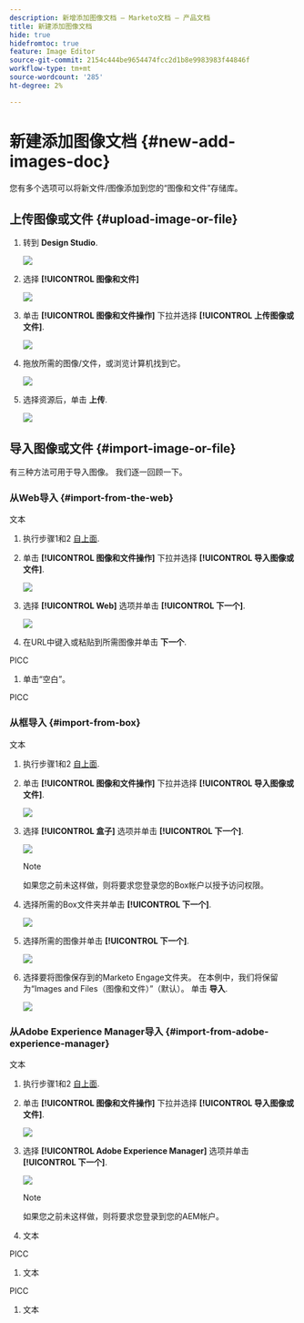 ```yaml
---
description: 新增添加图像文档 — Marketo文档 — 产品文档
title: 新建添加图像文档
hide: true
hidefromtoc: true
feature: Image Editor
source-git-commit: 2154c444be9654474fcc2d1b8e9983983f44846f
workflow-type: tm+mt
source-wordcount: '285'
ht-degree: 2%

---
```


# 新建添加图像文档 {#new-add-images-doc}

您有多个选项可以将新文件/图像添加到您的“图像和文件”存储库。

## 上传图像或文件 {#upload-image-or-file}

1. 转到 **Design Studio**.

   ![](assets/add-images-and-files-to-marketo-1.png)

1. 选择 **[!UICONTROL 图像和文件]**

   ![](assets/add-images-and-files-to-marketo-2.png)

1. 单击 **[!UICONTROL 图像和文件操作]** 下拉并选择 **[!UICONTROL 上传图像或文件]**.

   ![](assets/add-images-and-files-to-marketo-3.png)

1. 拖放所需的图像/文件，或浏览计算机找到它。

   ![](assets/add-images-and-files-to-marketo-4.png)

1. 选择资源后，单击 **上传**.

   ![](assets/add-images-and-files-to-marketo-5.png)

## 导入图像或文件 {#import-image-or-file}

有三种方法可用于导入图像。 我们逐一回顾一下。

### 从Web导入 {#import-from-the-web}

文本

1. 执行步骤1和2 [自上面](#upload-image-or-file).

1. 单击 **[!UICONTROL 图像和文件操作]** 下拉并选择 **[!UICONTROL 导入图像或文件]**.

   ![](assets/add-images-and-files-to-marketo-6.png)

1. 选择 **[!UICONTROL Web]** 选项并单击 **[!UICONTROL 下一个]**.

   ![](assets/add-images-and-files-to-marketo-7.png)

1. 在URL中键入或粘贴到所需图像并单击 **下一个**.

PICC

1. 单击“空白”。

PICC

### 从框导入 {#import-from-box}

文本

1. 执行步骤1和2 [自上面](#upload-image-or-file).

1. 单击 **[!UICONTROL 图像和文件操作]** 下拉并选择 **[!UICONTROL 导入图像或文件]**.

   ![](assets/add-images-and-files-to-marketo-10.png)

1. 选择 **[!UICONTROL 盒子]** 选项并单击 **[!UICONTROL 下一个]**.

   ![](assets/add-images-and-files-to-marketo-11.png)

   >[!NOTE]
   >
   >如果您之前未这样做，则将要求您登录您的Box帐户以授予访问权限。

1. 选择所需的Box文件夹并单击 **[!UICONTROL 下一个]**.

   ![](assets/add-images-and-files-to-marketo-12.png)

1. 选择所需的图像并单击 **[!UICONTROL 下一个]**.

   ![](assets/add-images-and-files-to-marketo-13.png)

1. 选择要将图像保存到的Marketo Engage文件夹。 在本例中，我们将保留为“Images and Files（图像和文件）”（默认）。 单击 **导入**.

   ![](assets/add-images-and-files-to-marketo-14.png)

### 从Adobe Experience Manager导入 {#import-from-adobe-experience-manager}

文本

1. 执行步骤1和2 [自上面](#upload-image-or-file).

1. 单击 **[!UICONTROL 图像和文件操作]** 下拉并选择 **[!UICONTROL 导入图像或文件]**.

   ![](assets/add-images-and-files-to-marketo-15.png)

1. 选择 **[!UICONTROL Adobe Experience Manager]** 选项并单击 **[!UICONTROL 下一个]**.

   ![](assets/add-images-and-files-to-marketo-16.png)

   >[!NOTE]
   >
   >如果您之前未这样做，则将要求您登录到您的AEM帐户。

1. 文本

PICC

1. 文本

PICC

1. 文本

